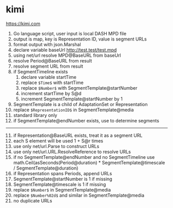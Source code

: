 # kimi

https://kimi.com

1. Go language script, user input is local DASH MPD file
2. output is map, key is Representation ID, value is segment URLs
3. format output with json.Marshal
4. declare variable baseUrl http://test.test/test.mpd
5. using net/url resolve MPD@BaseURL from baseUrl
6. resolve Period@BaseURL from result
7. resolve segment URL from result
8. if SegmentTimeline exists
    1. declare variable startTime
    2. replace `$Time$` with startTime
    3. replace `$Number$` with SegmentTemplate@startNumber
    4. increment startTime by S@d
    5. increment SegmentTemplate@startNumber by 1
9. SegmentTemplate is a child of AdaptationSet or Representation
10. replace `$RepresentationID$` in SegmentTemplate@media
11. standard library only
12. if SegmentTemplate@endNumber exists, use to determine segments

---

11. if Representation@BaseURL exists, treat it as a segment URL
12. each S element will be used 1 + S@r times
13. use only net/url.Parse to construct URLs
14. use only net/url.URL.ResolveReference to resolve URLs
15. if no SegmentTemplate@endNumber and no SegmentTimeline use
   math.Ceil(asSeconds(Period@duration) * SegmentTemplate@timescale / SegmentTemplate@duration)
16. if Representation spans Periods, append URLs
17. SegmentTemplate@startNumber is 1 if missing
18. SegmentTemplate@timescale is 1 if missing
20. replace `$Number$` in SegmentTemplate@media
21. replace `$Number%02d$` and similar in SegmentTemplate@media
22. no duplicate URLs
